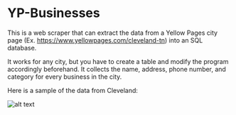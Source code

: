 # YP-Businesses
This is a web scraper that can extract the data from a Yellow Pages city page (Ex. https://www.yellowpages.com/cleveland-tn) into an SQL database.

It works for any city, but you have to create a table and modify the program accordingly beforehand. It collects the name, address, phone number, and category for every business in the city.

Here is a sample of the data from Cleveland:

![alt text](https://github.com/rishiso/Python-YP-Businesses/blob/master/Example%20Table%20Data.JPG "Table Data")
